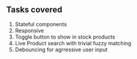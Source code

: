 ## Tasks covered

1. Stateful components
2. Responsive
3. Toggle button to show in stock products
4. Live Product search with trivial fuzzy matching
5. Debouncing for agrressive user input